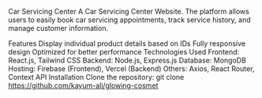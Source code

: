 Car Servicing Center
A Car Servicing Center Website. The platform allows users to easily book car servicing appointments, track service history, and manage customer information.

Features
Display individual product details based on IDs
Fully responsive design
Optimized for better performance
Technologies Used
Frontend: React.js, Tailwind CSS
Backend: Node.js, Express.js
Database: MongoDB
Hosting: Firebase (Frontend), Vercel (Backend)
Others: Axios, React Router, Context API
Installation
Clone the repository:
git clone https://github.com/kayum-ali/glowing-cosmet

